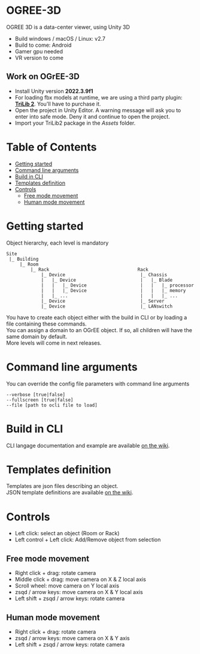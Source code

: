 # OGREE-3D
OGREE 3D is a data-center viewer, using Unity 3D  
- Build windows / macOS / Linux: v2.7
- Build to come: Android
- Gamer gpu needed
- VR version to come  

## Work on OGrEE-3D
- Install Unity version **2022.3.9f1**
- For loading fbx models at runtime, we are using a third party plugin: [**TriLib 2**](https://assetstore.unity.com/packages/tools/modeling/trilib-2-model-loading-package-157548). You'll have to purchase it.
- Open the project in Unity Editor. A warning message will ask you to enter into safe mode. Deny it and continue to open the project.
- Import your TriLib2 package in the *Assets* folder.

# Table of Contents
- [Getting started](#Getting-Started)
- [Command line arguments](#Command-line-arguments)
- [Build in CLI](#Build-in-CLI)
- [Templates definition](#Templates-definition)
- [Controls](#Controls)
    - [Free mode movement](#Free-mode-movement)
    - [Human mode movement](#Human-mode-movement)

# Getting started
Object hierarchy, each level is mandatory
```
Site
 |_ Building
     |_ Room
         |_ Rack                                 Rack
             |_ Device                            |_ Chassis
             |   |_ Device                        |   |_ Blade
             |   |   |_ Device                    |   |   |_ processor
             |   |   |_ Device                    |   |   |_ memory
             |   |_ ...                           |   |   |_ ...
             |_ Device                            |_ Server
             |_ Device                            |_ LANswitch
```
You have to create each object either with the build in CLI or by loading a file containing these commands.  
You can assign a domain to an OGrEE object. If so, all children will have the same domain by default.  
More levels will come in next releases.

# Command line arguments
You can override the config file parameters with command line arguments
```
--verbose [true|false]
--fullscreen [true|false]
--file [path to ocli file to load]
```  

# Build in CLI
CLI langage documentation and example are available [on the wiki](https://github.com/ditrit/OGREE-Core/wiki/CLI-langage).


# Templates definition
Templates are json files describing an object.  
JSON template definitions are available [on the wiki](https://github.com/ditrit/OGREE-Core/wiki/JSON-template-definitions).

# Controls  
- Left click: select an object (Room or Rack)
- Left control + Left click: Add/Remove object from selection   

## Free mode movement 
- Right click + drag: rotate camera
- Middle click + drag: move camera on X & Z local axis
- Scroll wheel: move camera on Y local axis
- zsqd / arrow keys: move camera on X & Y local axis 
- Left shift + zsqd / arrow keys: rotate camera

## Human mode movement
- Right click + drag: rotate camera
- zsqd / arrow keys: move camera on X & Y axis 
- Left shift + zsqd / arrow keys: rotate camera

